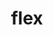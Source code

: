 ---
title: "flex"
layout: cache
categories: [package, v0.18.1]
meta: {"versions": ["2.6.3", "2.6.4"], "compilers": ["gcc@=7.3.1", "gcc@=7.5.0"], "oss": ["amzn2", "ubuntu18.04"], "platforms": ["linux"], "targets": ["aarch64", "graviton2", "x86_64", "x86_64_v3", "x86_64_v4"], "stacks": ["aws-ahug", "aws-ahug-aarch64", "aws-isc", "aws-isc-aarch64", "data-vis-sdk", "e4s", "radiuss", "root"], "num_specs": 9, "num_specs_by_stack": {"aws-isc": 4, "root": 9, "aws-ahug": 2, "aws-isc-aarch64": 4, "aws-ahug-aarch64": 2, "data-vis-sdk": 1, "e4s": 1, "radiuss": 1}}
spec_details: [{"hash": "sbbnz65fibpg6d44nysmdwklc4s7mo5f", "compiler": "gcc@=7.3.1", "versions": ["2.6.3"], "os": "amzn2", "platform": "linux", "target": "x86_64_v4", "variants": ["+lex", "~nls"], "stacks": ["aws-isc", "root", "aws-ahug"], "size": "-", "tarball": "https://binaries.spack.io/releases/v0.18.1/build_cache/linux-amzn2-x86_64_v4/gcc-7.3.1/flex-2.6.3/linux-amzn2-x86_64_v4-gcc-7.3.1-flex-2.6.3-sbbnz65fibpg6d44nysmdwklc4s7mo5f.spack"}, {"hash": "rdsfzuudb3kcuet2x7qhvfdldmwanmed", "compiler": "gcc@=7.3.1", "versions": ["2.6.3"], "os": "amzn2", "platform": "linux", "target": "graviton2", "variants": ["+lex", "~nls"], "stacks": ["aws-isc-aarch64", "aws-ahug-aarch64", "root"], "size": "-", "tarball": "https://binaries.spack.io/releases/v0.18.1/build_cache/linux-amzn2-graviton2/gcc-7.3.1/flex-2.6.3/linux-amzn2-graviton2-gcc-7.3.1-flex-2.6.3-rdsfzuudb3kcuet2x7qhvfdldmwanmed.spack"}, {"hash": "a2rw2wtheozllg2tadqfixbq52noj4jk", "compiler": "gcc@=7.3.1", "versions": ["2.6.3"], "os": "amzn2", "platform": "linux", "target": "aarch64", "variants": ["+lex", "~nls"], "stacks": ["aws-isc-aarch64", "aws-ahug-aarch64", "root"], "size": "-", "tarball": "https://binaries.spack.io/releases/v0.18.1/build_cache/linux-amzn2-aarch64/gcc-7.3.1/flex-2.6.3/linux-amzn2-aarch64-gcc-7.3.1-flex-2.6.3-a2rw2wtheozllg2tadqfixbq52noj4jk.spack"}, {"hash": "fuzuflyyg3tkvxgok6s3p3vretumwv25", "compiler": "gcc@=7.3.1", "versions": ["2.6.4"], "os": "amzn2", "platform": "linux", "target": "x86_64_v3", "variants": ["+lex", "~nls", "patches=f8b85a0"], "stacks": ["aws-isc", "root"], "size": "-", "tarball": "https://binaries.spack.io/releases/v0.18.1/build_cache/linux-amzn2-x86_64_v3/gcc-7.3.1/flex-2.6.4/linux-amzn2-x86_64_v3-gcc-7.3.1-flex-2.6.4-fuzuflyyg3tkvxgok6s3p3vretumwv25.spack"}, {"hash": "y4aruanqmwzzljpdo6tfjl5ru5dtjbg4", "compiler": "gcc@=7.3.1", "versions": ["2.6.3"], "os": "amzn2", "platform": "linux", "target": "x86_64_v3", "variants": ["+lex", "~nls"], "stacks": ["aws-isc", "root", "aws-ahug"], "size": "-", "tarball": "https://binaries.spack.io/releases/v0.18.1/build_cache/linux-amzn2-x86_64_v3/gcc-7.3.1/flex-2.6.3/linux-amzn2-x86_64_v3-gcc-7.3.1-flex-2.6.3-y4aruanqmwzzljpdo6tfjl5ru5dtjbg4.spack"}, {"hash": "udqbipvhjl6mtpr6zhhkvytzcow6x6tl", "compiler": "gcc@=7.5.0", "versions": ["2.6.3"], "os": "ubuntu18.04", "platform": "linux", "target": "x86_64", "variants": ["+lex", "~nls"], "stacks": ["data-vis-sdk", "e4s", "radiuss", "root"], "size": "-", "tarball": "https://binaries.spack.io/releases/v0.18.1/build_cache/linux-ubuntu18.04-x86_64/gcc-7.5.0/flex-2.6.3/linux-ubuntu18.04-x86_64-gcc-7.5.0-flex-2.6.3-udqbipvhjl6mtpr6zhhkvytzcow6x6tl.spack"}, {"hash": "k6bc2mlvgjxm77v64qk6oua7vcqnqxod", "compiler": "gcc@=7.3.1", "versions": ["2.6.4"], "os": "amzn2", "platform": "linux", "target": "graviton2", "variants": ["+lex", "~nls", "patches=f8b85a0"], "stacks": ["aws-isc-aarch64", "root"], "size": "-", "tarball": "https://binaries.spack.io/releases/v0.18.1/build_cache/linux-amzn2-graviton2/gcc-7.3.1/flex-2.6.4/linux-amzn2-graviton2-gcc-7.3.1-flex-2.6.4-k6bc2mlvgjxm77v64qk6oua7vcqnqxod.spack"}, {"hash": "2k2jbsbaxfu3aneri7hanert2jcyo3vs", "compiler": "gcc@=7.3.1", "versions": ["2.6.4"], "os": "amzn2", "platform": "linux", "target": "aarch64", "variants": ["+lex", "~nls", "patches=f8b85a0"], "stacks": ["aws-isc-aarch64", "root"], "size": "-", "tarball": "https://binaries.spack.io/releases/v0.18.1/build_cache/linux-amzn2-aarch64/gcc-7.3.1/flex-2.6.4/linux-amzn2-aarch64-gcc-7.3.1-flex-2.6.4-2k2jbsbaxfu3aneri7hanert2jcyo3vs.spack"}, {"hash": "5tbvbupvhekt7aw6xw4spwf6a6fdgdop", "compiler": "gcc@=7.3.1", "versions": ["2.6.4"], "os": "amzn2", "platform": "linux", "target": "x86_64_v4", "variants": ["+lex", "~nls", "patches=f8b85a0"], "stacks": ["aws-isc", "root"], "size": "-", "tarball": "https://binaries.spack.io/releases/v0.18.1/build_cache/linux-amzn2-x86_64_v4/gcc-7.3.1/flex-2.6.4/linux-amzn2-x86_64_v4-gcc-7.3.1-flex-2.6.4-5tbvbupvhekt7aw6xw4spwf6a6fdgdop.spack"}]
---